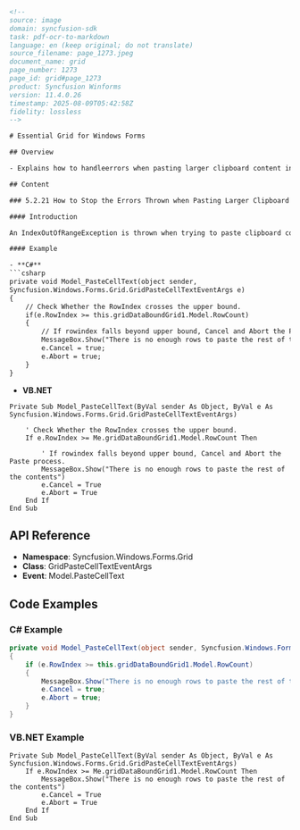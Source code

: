 ```html
<!--
source: image
domain: syncfusion-sdk
task: pdf-ocr-to-markdown
language: en (keep original; do not translate)
source_filename: page_1273.jpeg
document_name: grid
page_number: 1273
page_id: grid#page_1273
product: Syncfusion Winforms
version: 11.4.0.26
timestamp: 2025-08-09T05:42:58Z
fidelity: lossless
-->

# Essential Grid for Windows Forms

## Overview

- Explains how to handleerrors when pasting larger clipboard content into a GridDataBoundGrid control.

## Content

### 5.2.21 How to Stop the Errors Thrown when Pasting Larger Clipboard Contents in a GridDataBoundGrid

#### Introduction

An IndexOutOfRangeException is thrown when trying to paste clipboard contents that are greater than the number of columns and rows that are available to accommodate the contents. To stop the exception, a condition check at Model.PasteCellText handler will do good.

#### Example

- **C#**
```csharp
private void Model_PasteCellText(object sender,
Syncfusion.Windows.Forms.Grid.GridPasteCellTextEventArgs e)
{
    // Check Whether the RowIndex crosses the upper bound.
    if(e.RowIndex >= this.gridDataBoundGrid1.Model.RowCount)
    {
        // If rowindex falls beyond upper bound, Cancel and Abort the Paste process.
        MessageBox.Show("There is no enough rows to paste the rest of the contents");
        e.Cancel = true;
        e.Abort = true;
    }
}
```

- **VB.NET**
```vb.net
Private Sub Model_PasteCellText(ByVal sender As Object, ByVal e As Syncfusion.Windows.Forms.Grid.GridPasteCellTextEventArgs)

    ' Check Whether the RowIndex crosses the upper bound.
    If e.RowIndex >= Me.gridDataBoundGrid1.Model.RowCount Then

        ' If rowindex falls beyond upper bound, Cancel and Abort the Paste process.
        MessageBox.Show("There is no enough rows to paste the rest of the contents")
        e.Cancel = True
        e.Abort = True
    End If
End Sub
```

## API Reference

- **Namespace**: Syncfusion.Windows.Forms.Grid
- **Class**: GridPasteCellTextEventArgs
- **Event**: Model.PasteCellText

## Code Examples

### C# Example
```csharp
private void Model_PasteCellText(object sender, Syncfusion.Windows.Forms.Grid.GridPasteCellTextEventArgs e)
{
    if (e.RowIndex >= this.gridDataBoundGrid1.Model.RowCount)
    {
        MessageBox.Show("There is no enough rows to paste the rest of the contents");
        e.Cancel = true;
        e.Abort = true;
    }
}
```

### VB.NET Example
```vb.net
Private Sub Model_PasteCellText(ByVal sender As Object, ByVal e As Syncfusion.Windows.Forms.Grid.GridPasteCellTextEventArgs)
    If e.RowIndex >= Me.gridDataBoundGrid1.Model.RowCount Then
        MessageBox.Show("There is no enough rows to paste the rest of the contents")
        e.Cancel = True
        e.Abort = True
    End If
End Sub
```

<!-- tags: [Syncfusion, WinForms, Grid, GridDataBoundGrid, IndexOutOfRangeException] keywords: [paste, clipboard, larger contents, model, event handler, GridPasteCellTextEventArgs, RowCount] -->
```